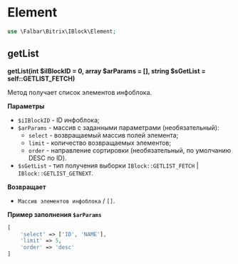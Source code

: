 # Element

```php
use \Falbar\Bitrix\IBlock\Element;
```

## getList

**getList(int $iIBlockID = 0, array $arParams = [], string $sGetList = self::GETLIST_FETCH)**

Метод получает список элементов инфоблока.

**Параметры**

* `$iIBlockID` - ID инфоблока;
* `$arParams` - массив с заданными параметрами (необязательный):
    * `select` - возвращаемый массив полей элемента;
    * `limit` - количество возвращаемых элементов;
    * `order` - направление сортировки (необязательный, по умолчанию DESC по ID).
* `$sGetList` - тип получения выборки `IBlock::GETLIST_FETCH` | `IBlock::GETLIST_GETNEXT`.

**Возвращает**

* `Массив элементов инфоблока` / `[]`.

**Пример заполнения `$arParams`**

```php
[
    'select' => ['ID', 'NAME'],
    'limit' => 5,
    'order' => 'desc'
]
```